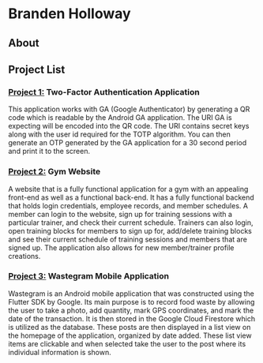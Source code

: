 # Branden Holloway


## About

## Project List

  ### [Project 1:](https://github.com/bdholloway/CS370) Two-Factor Authentication  Application 
   This application works with GA (Google Authenticator) by generating a QR code which is readable
   by the Android GA application. The URI GA is expecting will be encoded into the QR code. The URI
   contains secret keys along with the user id required for the TOTP algorithm. You can then generate
   an OTP generated by the GA application for a 30 second period and print it to the screen.  


  ### [Project 2:](https://github.com/bdholloway/CS340Project) Gym Website
   A website that is a fully functional application for a gym with an appealing front-end as well as a functional 
   back-end. It has a fully functional backend that holds login credentials, employee records, and member schedules. 
   A member can login to the website, sign up for training sessions with a particular trainer, and check their 
   current schedule. Trainers can also login, open training blocks for members to sign up for, add/delete 
   training blocks and see their current schedule of training sessions and members that are signed up. The application
   also allows for new member/trainer profile creations. 


  ### [Project 3:](https://github.com/bdholloway/CS492) Wastegram Mobile Application
   Wastegram is an Android mobile application that was constructed using the Flutter SDK by Google. Its main purpose
   is to record food waste by allowing the user to take a photo, add quantity, mark GPS coordinates, and mark the date
   of the transaction. It is then stored in the Google Cloud Firestore which is utilized as the database. These posts
   are then displayed in a list view on the homepage of the application, organized by date added. These list view items
   are clickable and when selected take the user to the post where its individual information is shown. 
